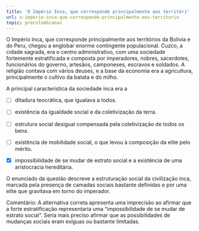 ```yaml
---
title: 'O Império Inca, que corresponde principalmente aos territóri'
url: o-imperio-inca-que-corresponde-principalmente-aos-territorio
topic: precolombianas
---
```



O Império Inca, que corresponde principalmente aos territórios da Bolívia e do Peru, chegou a englobar enorme contingente populacional. Cuzco, a cidade sagrada, era o centro administrativo, com uma sociedade fortemente estratificada e composta por imperadores, nobres, sacerdotes, funcionários do governo, artesãos, camponeses, escravos e soldados. A religião contava com vários deuses, e a base da economia era a agricultura, principalmente o cultivo da batata e do milho.

A principal característica da sociedade inca era a



- [ ] ditadura teocrática, que igualava a todos.
- [ ] existência da igualdade social e da coletivização da terra.
- [ ] estrutura social desigual compensada pela coletivização de todos os bens.
- [ ] existência de mobilidade social, o que levou à composição da elite pelo mérito.
- [x] impossibilidade de se mudar de estrato social e a existência de uma aristocracia hereditária.


O enunciado da questão descreve a estruturação social da civilização inca, marcada pela presença de camadas sociais bastante definidas e por uma elite que gravitava em torno do imperador.

Comentário: A alternativa correta apresenta uma imprecisão ao afirmar que a forte estratificação representaria uma “impossibilidade de se mudar de estrato social”. Seria mais preciso afirmar que as possibilidades de mudanças sociais eram exíguas ou bastante limitadas.
